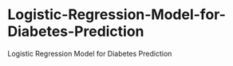 # Logistic-Regression-Model-for-Diabetes-Prediction
Logistic Regression Model for Diabetes Prediction
